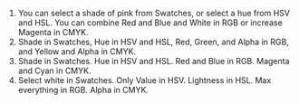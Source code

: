 1. You can select a shade of pink from Swatches, or select a hue from HSV and HSL. You can combine Red and Blue and White in RGB or increase Magenta in CMYK.
2. Shade in Swatches, Hue in HSV and HSL, Red, Green, and Alpha in RGB, and Yellow and Alpha in CMYK.
3. Shade in Swatches. Hue in HSV and HSL. Red and Blue in RGB. Magenta and Cyan in CMYK.
4. Select white in Swatches. Only Value in HSV. Lightness in HSL. Max everything in RGB. Alpha in CMYK.
